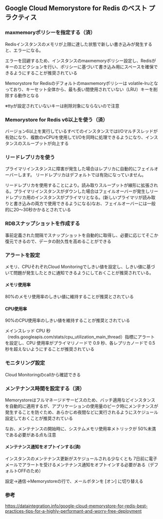 
## Google Cloud Memorystore for Redis のベスト プラクティス


### maxmemoryポリシーを指定する（済）
Redisインスタンスのメモリが上限に達した状態で新しい書き込みが発生すると、エラーになる。

エラーを回避するため、インスタンスのmaxmemoryポリシー設定し、Redisがキーのエビクションを行い、ポリシーに基づいて書き込み用にスペースを確保できるようにすることが推奨されている

Memorystore for Redisのデフォルトのmaxmemoryポリシーは volatile-lruとなっており、キーセット全体から、最も長い間使用されていない（LRU）キーを削除する動作となる

※ttyが設定されていないキーは削除対象にならないので注意

### Memorystore for Redis v6以上を使う（済）
バージョン6以上を実行しているすべてのインスタンスではI/Oマルチスレッドが有効になり、複数のvCPUを使用してI/Oを同時に処理できるようになり、インスタンスのスループットが向上する

### リードレプリカを使う
プライマリインスタンスに障害が発生した場合はレプリカに自動的にフェイルオーバーします。
リードレプリカはデフォルトでは有効になっていません。

リードレプリカを使用することにより。読み取りスループットが線形に拡張される。プライマリインスタンスがダウンした場合はフェイルオーバーが発生しリードレプリカ用のインスタンスがプライマリとなる。(新しいプライマリが読み取りと書き込みの両方で使用できるようになる)なお、フェイルオーバーには一般的に20〜30秒かかるとされている

### RDBスナップショットを作成する
事前定義された間隔でスナップショットを自動的に取得し、必要に応じてそこか復元できるので、データの耐久性を高めることができる

### アラートを設定
メモリ、CPUそれぞれCloud Monitoringでしきい値を設定し、しきい値に基づいて問題が発生したときに通知できるようにしておくことが推奨されている。

#### メモリ使用率
80%のメモリ使用率のしきい値に維持することが推奨とされている

#### CPU使用率
90%のCPU使用率のしきい値を維持することが推奨とされている

メインスレッド CPU 秒（redis.googleapis.com/stats/cpu_utilization_main_thread）指標にアラートを設定し、CPU 使用率がプライマリノードで 0.9 秒、各レプリカノードで 0.5 秒を超えないようにすることが推奨されている

### モニタリング設定
Cloud Monitoringのcallから確認できる

### メンテナンス時間を設定する（済）
Memorystoreはフルマネージドサービスのため、バッチ適用などインスタンスを自動的に適用するが、アプリケーションの使用量のピーク時にメンテナンスが発生することを防ぐため、あらかじめ夜間などに実行されるようにスケジュール設定しておくことが推奨されている

なお、メンテナンスの開始時に、システムメモリ使用率メト​​リックが 50%未満である必要がある点も注意


#### メンテナンス通知をオプトインする(済)
インスタンスのメンテナンス更新がスケジュールされる少なくとも 7日前に電子メールでアラートを受けるメンテナンス通知をオプトインする必要がある（デフォルトOFFのため）

設定→通信→Memorystoreの行で、メールボタンを [オン] に切り替える


### 参考
https://dataintegration.info/google-cloud-memorystore-for-redis-best-practices-tips-for-a-highly-performant-and-worry-free-deployment